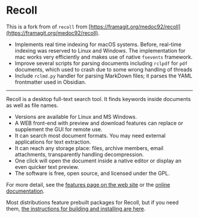 # Recoll

This is a fork from of `recoll` from [https://framagit.org/medoc92/recoll](https://framagit.org/medoc92/recoll).

- Implements real time indexing for macOS systems. Before, real-time indexing was reserved to Linux and Windows. The implementation for mac works very efficiently and makes use of native `fsevents` framework.
- Improve several scripts for parsing documents including `rclpdf` for `pdf` documents, which used to crash due to some wrong handling of threads
- Include `rclmd.py` handler for parsing MarkDown files; it parses the YAML frontmatter used in Obsidian.

---

Recoll is a desktop full-text search tool. It finds keywords inside
documents as well as file names. 

* Versions are available for Linux and MS Windows.
* A WEB front-end with preview and download features can replace or
  supplement the GUI for remote use. 
* It can search most document formats. You may need external applications
  for text extraction. 
* It can reach any storage place: files, archive members, email
  attachments, transparently handling decompression. 
* One click will open the document inside a native editor or display an
  even quicker text preview. 
* The software is free, open source, and licensed under the GPL.

For more detail, see the [features page on the web site](https://www.recoll.org/features.html) or
the [online documentation](https://www.recoll.org/pages/documentation.html). 

Most distributions feature prebuilt packages for Recoll, but if you need them, [the instructions for
building and installing are here](https://www.recoll.org/usermanual/usermanual.html#RCL.INSTALL.BUILDING).
